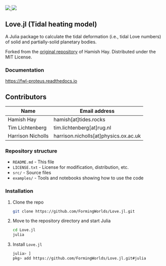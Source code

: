 

<a href="https://opensource.org/license/mit">
   <img src="https://img.shields.io/badge/License-MIT-blue.svg">
</a>
<a href="https://arxiv.org/abs/2507.11266">
  <img src="https://img.shields.io/badge/arXiv-2507.11266-b31b1b">
</a>

## Love.jl (Tidal heating model)

A Julia package to calculate the tidal deformation (i.e., tidal Love numbers) of solid and partially-solid planetary bodies.

Forked from the [original repository](https://github.com/hamishHay/Love.jl) of Hamish Hay. Distributed under the MIT License.

### Documentation
https://fwl-proteus.readthedocs.io

## Contributors

| Name  | Email address |
| -     | -             |
Hamish Hay              | hamish[at]tides.rocks |
Tim Lichtenberg         | tim.lichtenberg[at]rug.nl |
Harrison Nicholls       | harrison.nicholls[at]physics.ox.ac.uk |


### Repository structure
* `README.md`           - This file
* `LICENSE.txt`         - License for modification, distribution, etc.
* `src/`                - Source files
* `examples/`           - Tools and notebooks showing how to use the code

### Installation

1. Clone the repo
   ```sh
   git clone https://github.com/FormingWorlds/Love.jl.git
   ```
2. Move to the repository directory and start Julia
   ```sh
   cd Love.jl
   julia
   ```
3. Install `Love.jl`
   ```sh
   julia> ]
   pkg> add https://github.com/FormingWorlds/Love.jl.git#julia

